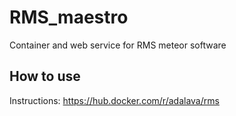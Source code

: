 # RMS_maestro


Container and web service for RMS meteor software 

## How to use

Instructions: https://hub.docker.com/r/adalava/rms
